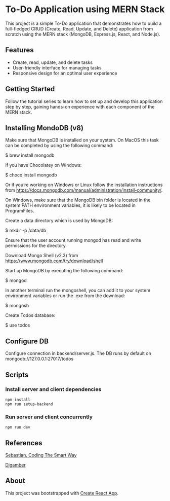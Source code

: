 # To-Do Application using MERN Stack

This project is a simple To-Do application that demonstrates how to build a full-fledged CRUD (Create, Read, Update, and Delete) application from scratch using the MERN stack (MongoDB, Express.js, React, and Node.js).

## Features

- Create, read, update, and delete tasks
- User-friendly interface for managing tasks
- Responsive design for an optimal user experience

## Getting Started

Follow the tutorial series to learn how to set up and develop this application step by step, gaining hands-on experience with each component of the MERN stack.

## Installing MondoDB (v8)

Make sure that MongoDB is installed on your system. On MacOS this task can be completed by using the following command:

$ brew install mongodb

If you have Chocolatey on Windows:

$ choco install mongodb

Or if you’re working on Windows or Linux follow the installation instructions from <https://docs.mongodb.com/manual/administration/install-community/>.

On Windows, make sure that the MongoDB bin folder is located in the system PATH environment variables, it is likely to be located in ProgramFiles.

Create a data directory which is used by MongoDB:

$ mkdir -p /data/db

Ensure that the user account running mongod has read and write permissions for the directory.

Download Mongo Shell (v2.3) from <https://www.mongodb.com/try/download/shell>

Start up MongoDB by executing the following command:

$ mongod

In another terminal run the mongoshell, you can add it to your system environment variables or run the .exe from the download:

$ mongosh

Create Todos database:

$ use todos

## Configure DB

Configure connection in backend/server.js. The DB runs by default on mongodb://127.0.0.1:27017/todos

## Scripts

### Install server and client dependencies

````npm install````\
````npm run setup-backend````

### Run server and client concurrently

````npm run dev````

## References

[Sebastian, Coding The Smart Way](https://codingthesmartway.com/the-mern-stack-tutorial-building-a-react-crud-application-from-start-to-finish-part-1/)

[Digamber](https://www.positronx.io/react-mern-stack-crud-app-tutorial/)

## About

This project was bootstrapped with [Create React App](https://github.com/facebook/create-react-app).
